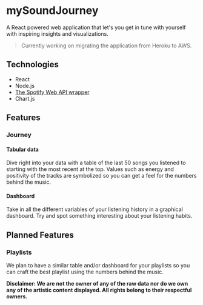 # mySoundJourney

A React powered web application that let's you get in tune with yourself with inspiring insights and visualizations.

> Currently working on migrating the application from Heroku to AWS.

## Technologies
- React
- Node.js
- [The Spotify Web API wrapper](https://github.com/JMPerez/spotify-web-api-js)
- Chart.js

## Features

### Journey
#### Tabular data
Dive right into your data with a table of the last 50 songs you listened to starting with the most recent at the top. Values such as energy and positivity of the tracks are symbolized so you can get a feel for the numbers behind the music.

#### Dashboard
Take in all the different variables of your listening history in a graphical dashboard. Try and spot something interesting about your listening habits.

## Planned Features

### Playlists
We plan to have a similar table and/or dashboard for your playlists so you can craft the best playlist using the numbers behind the music.

**Disclaimer: We are not the owner of any of the raw data nor do we own any of the artistic content displayed. All rights belong to their respectful owners.**
